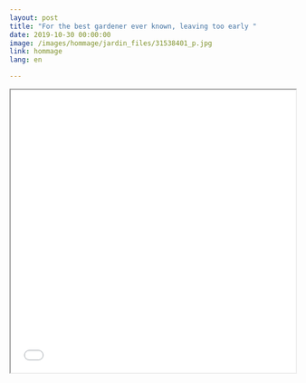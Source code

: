 ```yaml
---
layout: post
title: "For the best gardener ever known, leaving too early "
date: 2019-10-30 00:00:00
image: /images/hommage/jardin_files/31538401_p.jpg
link: hommage
lang: en

---
```



<iframe                                                                                 
 src="/images/hommage/jardin.html"                                                      
 width="100%" height="500"                                                              
 sandbox>                                                                               
</iframe> 





